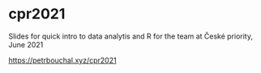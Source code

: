 
# cpr2021

<!-- badges: start -->
<!-- badges: end -->

Slides for quick intro to data analytis and R for the team at České priority, June 2021

https://petrbouchal.xyz/cpr2021

